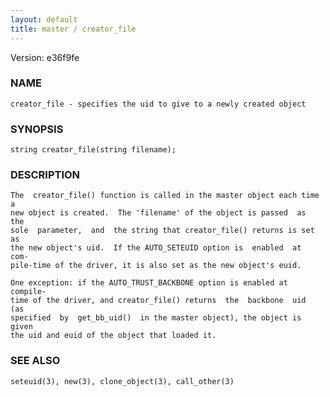```yaml
---
layout: default
title: master / creator_file
---
```


Version: e36f9fe




### NAME
    creator_file - specifies the uid to give to a newly created object


### SYNOPSIS
    string creator_file(string filename);


### DESCRIPTION
    The  creator_file() function is called in the master object each time a
    new object is created.  The 'filename' of the object is passed  as  the
    sole  parameter,  and  the string that creator_file() returns is set as
    the new object's uid.  If the AUTO_SETEUID option is  enabled  at  com‐
    pile-time of the driver, it is also set as the new object's euid.

    One exception: if the AUTO_TRUST_BACKBONE option is enabled at compile-
    time of the driver, and creator_file() returns  the  backbone  uid  (as
    specified  by  get_bb_uid()  in the master object), the object is given
    the uid and euid of the object that loaded it.


### SEE ALSO
    seteuid(3), new(3), clone_object(3), call_other(3)




